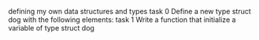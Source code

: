defining my own data structures and types task 0 Define a new type struct dog with the following elements: task 1 Write a function that initialize a variable of type struct dog
